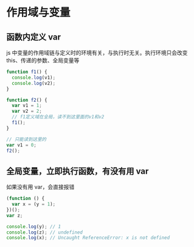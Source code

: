 # 作用域与变量

## 函数内定义 var

js 中变量的作用域链与定义时的环境有关，与执行时无关。执行环境只会改变 this、传递的参数、全局变量等

```js
function f1() {
  console.log(v1);
  console.log(v2);
}

function f2() {
  var v1 = 1;
  var v2 = 2;
  // f1定义域在全局，读不到这里面的v1和v2
  f1();
}

// 只能读到这里的
var v1 = 0;
f2();
```

## 全局变量，立即执行函数，有没有用 var

如果没有用 var，会直接报错

```js
(function () {
  var x = (y = 1);
})();
var z;

console.log(y); // 1
console.log(z); // undefined
console.log(x); // Uncaught ReferenceError: x is not defined
```
